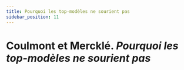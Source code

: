 ```yaml
---
title: Pourquoi les top-modèles ne sourient pas
sidebar_position: 11
---
```


# **Coulmont** et **Mercklé**. _Pourquoi les top-modèles ne sourient pas_